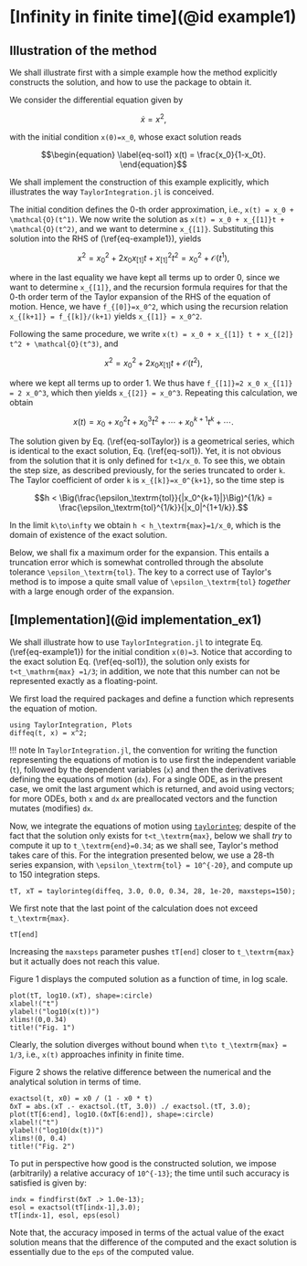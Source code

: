 # [Infinity in finite time](@id example1)


## Illustration of the method

We shall illustrate first with a simple example how the method
explicitly constructs the solution, and how to use the package
to obtain it.

We consider the differential equation given by
```math
\begin{equation}
\label{eq-example1}
\dot{x} = x^2,
\end{equation}
```
with the initial condition ``x(0)=x_0``, whose exact solution reads
```math
\begin{equation}
\label{eq-sol1}
x(t) = \frac{x_0}{1-x_0t}.
\end{equation}
```
We shall implement the construction of this example explicitly, which
illustrates the way `TaylorIntegration.jl` is conceived.

The initial condition defines the 0-th order approximation, i.e.,
``x(t) = x_0 + \mathcal{O}(t^1)``. We now write the solution as
``x(t) = x_0 + x_{[1]}t + \mathcal{O}(t^2)``, and we want to determine
``x_{[1]}``. Substituting this solution into the RHS of (\ref{eq-example1}),
yields
```math
x^2 = x_0^2 + 2 x_0 x_{[1]} t + x_{[1]}^2 t^2 =
 x_0^2 + \mathcal{O}(t^1),
```
where in the last equality we have kept all terms up to order 0, since we want
to determine ``x_{[1]}``, and the recursion formula requires for that the 0-th
order term of the Taylor expansion of the RHS of the equation of motion.
Hence, we have ``f_{[0]}=x_0^2``, which using the recursion relation
``x_{[k+1]} = f_{[k]}/(k+1)`` yields ``x_{[1]} = x_0^2``.

Following the same procedure, we write
``x(t) = x_0 + x_{[1]} t + x_{[2]} t^2 + \mathcal{O}(t^3)``, and
```math
x^2 = x_0^2 + 2 x_0 x_{[1]} t + \mathcal{O}(t^2),
```
where we kept all terms up to order 1. We thus have
``f_{[1]}=2 x_0 x_{[1]} = 2 x_0^3``, which then yields ``x_{[2]} = x_0^3``.
Repeating this calculation, we obtain
```math
\begin{equation}
\label{eq-solTaylor}
x(t) = x_0 + x_0^2 t + x_0^3 t^2 + \cdots + x_0^{k+1} t^k + \cdots.
\end{equation}
```

The solution given by Eq. (\ref{eq-solTaylor}) is a geometrical
series, which is identical to the exact solution, Eq. (\ref{eq-sol1}).
Yet, it is not obvious from the solution that it is only defined
for ``t<1/x_0``. To see this, we obtain the step size, as described
previously, for the series truncated to order ``k``.
The Taylor coefficient of order ``k`` is ``x_{[k]}=x_0^{k+1}``,
so the time step is
```math
h < \Big(\frac{\epsilon_\textrm{tol}}{|x_0^{k+1}|}\Big)^{1/k} =
\frac{\epsilon_\textrm{tol}^{1/k}}{|x_0|^{1+1/k}}.
```

In the limit ``k\to\infty`` we obtain ``h < h_\textrm{max}=1/x_0``,
which is the domain of existence of the exact solution.

Below, we shall fix a maximum order for the expansion. This entails
a truncation error which is somewhat controlled through the
absolute tolerance ``\epsilon_\textrm{tol}``. The key to a correct
use of Taylor's method is to impose a quite small value of
``\epsilon_\textrm{tol}`` *together* with a large enough order
of the expansion.


## [Implementation](@id implementation_ex1)

We shall illustrate how to use `TaylorIntegration.jl` to integrate
Eq. (\ref{eq-example1}) for the initial condition ``x(0)=3``. Notice
that according to the exact solution Eq. (\ref{eq-sol1}), the solution
only exists for ``t<t_\mathrm{max} =1/3``; in addition, we note that
this number can not be represented exactly as a floating-point.

We first load the required packages and define a function which
represents the equation of motion.

```@example example1
using TaylorIntegration, Plots
diffeq(t, x) = x^2;
```

!!! note
    In `TaylorIntegration.jl`, the convention for writing the
    function representing the equations of motion is to use first the
    independent variable (`t`), followed by the dependent variables (`x`)
    and then the derivatives defining the equations of motion (`dx`).
    For a single ODE, as in the present case, we omit the last argument
    which is returned, and avoid using vectors; for more ODEs, both `x` and `dx`
    are preallocated vectors and the function mutates (modifies) `dx`.

Now, we integrate the equations of motion using [`taylorinteg`](@ref);
despite of the fact that the solution only exists for ``t<t_\textrm{max}``,
below we shall *try* to compute it up to ``t_\textrm{end}=0.34``; as we shall
see, Taylor's method takes care of this. For
the integration presented below, we use a 28-th series expansion, with
``\epsilon_\textrm{tol} = 10^{-20}``, and compute up to 150
integration steps.

```@example example1
tT, xT = taylorinteg(diffeq, 3.0, 0.0, 0.34, 28, 1e-20, maxsteps=150);
```

We first note that the last point of the
calculation does not exceed ``t_\textrm{max}``.
```@example example1
tT[end]
```
Increasing the `maxsteps` parameter pushes `tT[end]` closer to ``t_\textrm{max}``
but it actually does not reach this value.

Figure 1 displays the computed solution as a function of
time, in log scale.
```@example example1
plot(tT, log10.(xT), shape=:circle)
xlabel!("t")
ylabel!("log10(x(t))")
xlims!(0,0.34)
title!("Fig. 1")
```

Clearly, the solution diverges without bound when
``t\to t_\textrm{max} = 1/3``, i.e., ``x(t)`` approaches infinity in
finite time.

Figure 2 shows the relative difference between the numerical
and the analytical solution in terms of time.

```@example example1
exactsol(t, x0) = x0 / (1 - x0 * t)
δxT = abs.(xT .- exactsol.(tT, 3.0)) ./ exactsol.(tT, 3.0);
plot(tT[6:end], log10.(δxT[6:end]), shape=:circle)
xlabel!("t")
ylabel!("log10(dx(t))")
xlims!(0, 0.4)
title!("Fig. 2")
```

To put in perspective how good is the constructed solution, we
impose (arbitrarily) a relative accuracy of ``10^{-13}``; the time until
such accuracy is satisfied is given by:
```@example example1
indx = findfirst(δxT .> 1.0e-13);
esol = exactsol(tT[indx-1],3.0);
tT[indx-1], esol, eps(esol)
```
Note that, the accuracy imposed in terms of the actual value
of the exact solution means that the difference of the computed
and the exact solution is essentially due to the `eps` of the
computed value.
